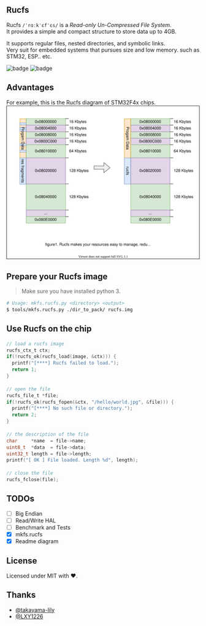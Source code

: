 ## Rucfs
Rucfs `/ˈrɑːkˈɛfˈɛs/` is a _Read-only Un-Compressed File System_.  
It provides a simple and compact structure to store data up to 4GB.

It supports regular files, nested directories, and symbolic links.  
Very suit for embedded systems that pursues size and low memory. such as STM32, ESP.. etc.

![badge](https://img.shields.io/badge/RUCFS-1.0-lightgrey) ![badge](https://img.shields.io/badge/License-MIT-blue)

## Advantages
For example, this is the Rucfs diagram of STM32F4x chips.
![diagram](./img/flash-diagram.svg)

## Prepare your Rucfs image
> Make sure you have installed python 3.
``` bash
# Usage: mkfs.rucfs.py <directory> <output>
$ tools/mkfs.rucfs.py ./dir_to_pack/ rucfs.img
```

## Use Rucfs on the chip
```c
// load a rucfs image
rucfs_ctx_t ctx;
if(!rucfs_ok(rucfs_load(image, &ctx))) {
  printf("[****] Rucfs failed to load.");
  return 1;
}

// open the file
rucfs_file_t *file;
if(!rucfs_ok(rucfs_fopen(&ctx, "/hello/world.jpg", &file))) {
  printf("[****] No such file or directory.");
  return 2;
}

// the description of the file
char     *name  = file->name;
uint8_t  *data  = file->data;
uint32_t length = file->length;
printf("[ OK ] File loaded. Length %d", length);

// close the file
rucfs_fclose(file);
```

## TODOs
- [ ] Big Endian
- [ ] Read/Write HAL
- [ ] Benchmark and Tests
- [x] mkfs.rucfs
- [x] Readme diagram

## License
Licensed under MIT with ❤.

## Thanks
- [@takayama-lily](https://github.com/takayama-lily)
- [@LXY1226](https://github.com/LXY1226)
